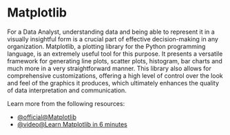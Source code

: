 # Matplotlib

For a Data Analyst, understanding data and being able to represent it in a visually insightful form is a crucial part of effective decision-making in any organization. Matplotlib, a plotting library for the Python programming language, is an extremely useful tool for this purpose. It presents a versatile framework for generating line plots, scatter plots, histogram, bar charts and much more in a very straightforward manner. This library also allows for comprehensive customizations, offering a high level of control over the look and feel of the graphics it produces, which ultimately enhances the quality of data interpretation and communication.

Learn more from the following resources:

- [@official@Matplotlib](https://matplotlib.org/)
- [@video@Learn Matplotlib in 6 minutes](https://www.youtube.com/watch?v=nzKy9GY12yo)